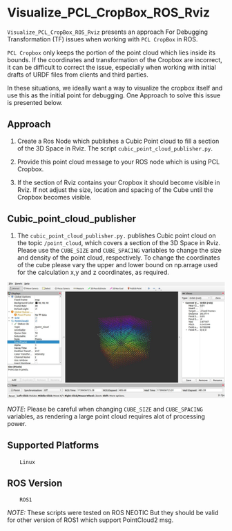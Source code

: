 # Visualize_PCL_CropBox_ROS_Rviz

`Visualize_PCL_CropBox_ROS_Rviz` presents an approach For Debugging Transformation (TF) issues when working with `PCL CropBox` in ROS. 

`PCL Cropbox` only keeps the portion of the point cloud which lies inside its bounds. 
If the coordinates and transformation of the Cropbox are incorrect, it can be difficult to correct the issue, especially when working with initial drafts of URDF files from clients and third parties.

In these situations, we ideally want a way to visualize the cropbox itself and use this as the initial point for debugging. 
One Approach to solve this issue is presented below.

## Approach

1. Create a Ros Node which publishes a Cubic Point cloud to fill a section of the 3D Space in Rviz. The script `cubic_point_cloud_publisher.py`.

2. Provide this point cloud message to your ROS node which is using PCL Cropbox.

3. If the section of Rviz contains your Cropbox it should become visible in Rviz. If not adjust the size, location and spacing of the Cube until the Cropbox becomes visible. 

## Cubic_point_cloud_publisher

1. The `cubic_point_cloud_publisher.py.` publishes Cubic point cloud on the topic `/point_cloud`, which covers a section of the 3D Space in Rviz. Please use the `CUBE_SIZE` and `CUBE_SPACING` variables to change the size and density of the point cloud, respectively.
To change the coordinates of the cube please vary the upper and lower bound on np.arrage used for the calculation x,y and z coordinates, as required.

![alt text](rviz_cubic_point_cloud.jpeg "Cubic Point Cloud in Rviz")


*NOTE*: Please be careful when changing `CUBE_SIZE` and `CUBE_SPACING` variables, as rendering a large point cloud requires alot of processing power.


## Supported Platforms

```
    Linux
```
## ROS Version
```
    ROS1
```
*NOTE:* These scripts were tested on ROS NEOTIC But they should be valid for other version of ROS1 which support PointCloud2 msg.